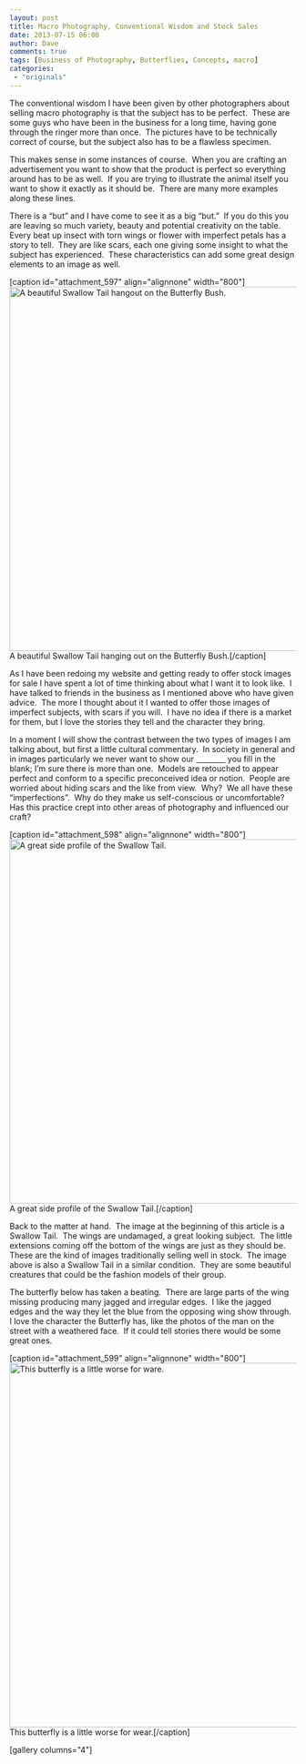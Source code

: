 ```yaml
---
layout: post
title: Macro Photography, Conventional Wisdom and Stock Sales
date: 2013-07-15 06:00
author: Dave
comments: true
tags: [Business of Photography, Butterflies, Concepts, macro]
categories:
 - "originals"
---
```

The conventional wisdom I have been given by other photographers about selling macro photography is that the subject has to be perfect.  These are some guys who have been in the business for a long time, having gone through the ringer more than once.  The pictures have to be technically correct of course, but the subject also has to be a flawless specimen.

This makes sense in some instances of course.  When you are crafting an advertisement you want to show that the product is perfect so everything around has to be as well.  If you are trying to illustrate the animal itself you want to show it exactly as it should be.  There are many more examples along these lines.

There is a “but” and I have come to see it as a big “but.”  If you do this you are leaving so much variety, beauty and potential creativity on the table.  Every beat up insect with torn wings or flower with imperfect petals has a story to tell.  They are like scars, each one giving some insight to what the subject has experienced.  These characteristics can add some great design elements to an image as well.

[caption id="attachment_597" align="alignnone" width="800"]<a href="http://thecloseupproject.com/wp-content/uploads/2013/07/SV08302012108.jpg"><img class="size-full wp-image-597" alt="A beautiful Swallow Tail hangout on the Butterfly Bush. " src="http://thecloseupproject.com/wp-content/uploads/2013/07/SV08302012108.jpg" width="800" height="640" /></a> A beautiful Swallow Tail hanging out on the Butterfly Bush.[/caption]

As I have been redoing my website and getting ready to offer stock images for sale I have spent a lot of time thinking about what I want it to look like.  I have talked to friends in the business as I mentioned above who have given advice.  The more I thought about it I wanted to offer those images of imperfect subjects, with scars if you will.  I have no idea if there is a market for them, but I love the stories they tell and the character they bring.

In a moment I will show the contrast between the two types of images I am talking about, but first a little cultural commentary.  In society in general and in images particularly we never want to show our <span style="text-decoration: underline;">             </span> you fill in the blank; I’m sure there is more than one.  Models are retouched to appear perfect and conform to a specific preconceived idea or notion.  People are worried about hiding scars and the like from view.  Why?  We all have these “imperfections”.  Why do they make us self-conscious or uncomfortable?  Has this practice crept into other areas of photography and influenced our craft?

[caption id="attachment_598" align="alignnone" width="800"]<a href="http://thecloseupproject.com/wp-content/uploads/2013/07/SV09032012011.jpg"><img class="size-full wp-image-598" alt="A great side profile of the Swallow Tail." src="http://thecloseupproject.com/wp-content/uploads/2013/07/SV09032012011.jpg" width="800" height="640" /></a> A great side profile of the Swallow Tail.[/caption]

Back to the matter at hand.  The image at the beginning of this article is a Swallow Tail.  The wings are undamaged, a great looking subject.  The little extensions coming off the bottom of the wings are just as they should be.  These are the kind of images traditionally selling well in stock.  The image above is also a Swallow Tail in a similar condition.  They are some beautiful creatures that could be the fashion models of their group.

The butterfly below has taken a beating.  There are large parts of the wing missing producing many jagged and irregular edges.  I like the jagged edges and the way they let the blue from the opposing wing show through.  I love the character the Butterfly has, like the photos of the man on the street with a weathered face.  If it could tell stories there would be some great ones.

[caption id="attachment_599" align="alignnone" width="800"]<a href="http://thecloseupproject.com/wp-content/uploads/2013/07/SV09042012023.jpg"><img class="size-full wp-image-599" alt="This butterfly is a little worse for ware. " src="http://thecloseupproject.com/wp-content/uploads/2013/07/SV09042012023.jpg" width="800" height="640" /></a> This butterfly is a little worse for wear.[/caption]

[gallery columns="4"]

